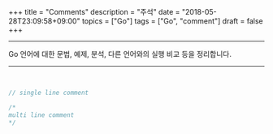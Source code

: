 +++
title = "Comments"
description = "주석"
date = "2018-05-28T23:09:58+09:00"
topics = ["Go"]
tags = ["Go", "comment"]
draft = false
+++

---

Go 언어에 대한 문법, 예제, 분석, 다른 언어와의 실행 비교 등을 정리합니다.

---

<br>

```go
// single line comment

/*
multi line comment
*/
```

